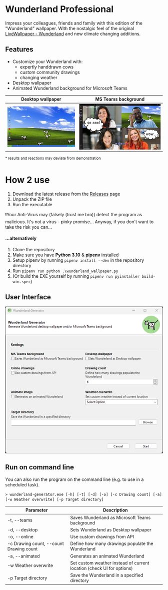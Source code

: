 # Wunderland Professional

Impress your colleagues, friends and family with this edition of the "Wunderland" wallpaper. With the nostalgic feel of the original [LiveWallpaper - Wunderland](https://github.com/DrHaid/LiveWallpaper-Wunderland) and new climate changing additions.

## Features
- Customize your Wunderland with:
    - expertly handdrawn cows
    - custom community drawings
    - changing weather
- Desktop wallpaper
- Animated Wunderland background for Microsoft Teams

| Desktop wallpaper | MS Teams background |
|-|-|
| ![Desktop](/docs/desktop.png) | ![Teams](/docs/teams.png) |

<sup>* results and reactions may deviate from demonstration</sup>



# How 2 use

1. Download the latest release from the [Releases](https://github.com/DrHaid/wunderland-professional/releases) page
2. Unpack the ZIP file
3. Run the executable

❗Your Anti-Virus may (falsely (trust me bro)) detect the program as malicious. It's not a virus - pinky promise... Anyway, if you don't want to take the risk you can...

#### ...alternatively

1. Clone the repository
2. Make sure you have **Python 3.10** & **pipenv** installed
3. Setup pipenv by running `pipenv install --dev` in the repository directory
4. Run `pipenv run python .\wunderland_wallpaper.py`
5. (Or build the EXE yourself by running `pipenv run pyinstaller build-win.spec`) 

## User Interface
![UI-Screenshot](/docs/ui.png)  

## Run on command line
You can also run the program on the command line (e.g. to use in a scheduled task).
```
> wunderland-generator.exe [-h] [-t] [-d] [-o] [-c Drawing count] [-a] [-w Weather overwrite] [-p Target directory]
```
| Parameter                               | Description                                                           |
|-----------------------------------------|-----------------------------------------------------------------------|
| -t, --teams                             | Saves Wunderland as Microsoft Teams background                        |
| -d, --desktop                           | Sets Wunderland as Desktop wallpaper                                  |
| -o, --online                            | Use custom drawings from API                                          |
| -c Drawing count, --count Drawing count | Define how many drawings populate the Wunderland                      |
| -a, --animated                          | Generates an animated Wunderland                                      |
| -w Weather overwrite                    | Set custom weather instead of current location (check UI for options) |
| -p Target directory                     | Save the Wunderland in a specified directory                          |
 
